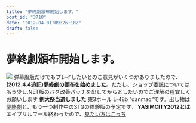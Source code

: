 ```yaml
---
title: "夢終劇頒布開始します。"
post_id: "3718"
date: "2012-04-01T09:26:10Z"
draft: false
---
```


# 夢終劇頒布開始します。

![](!/thC/tinami.jpg) 弾幕風版だけでもプレイしたいとのご意見がいくつかありましたので、**(2012.4.4追記)[夢終劇の頒布を始めました](http://e.danmaq.com/)**。ただし、ショップ委託についてはもう少し.NET版のバグ改善パッチを出してからとしたいのでご理解の程宜しくお願いします **例大祭当選しました** 東3ホール L-48b “danmaq”です。出し物は[夢終劇](!/thC)と、もう一つ制作中のSTGの体験版の予定です。 **YASIMCITY2012とは** エイプリルフール終わったので、[見たい方はこっち](/april-2012)
